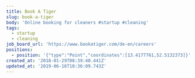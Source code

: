```yaml
---
title: Book A Tiger
slug: book-a-tiger
body: 'Online booking for cleaners #startup #cleaning'
tags:
  - startup
  - cleaning
job_board_url: 'https://www.bookatiger.com/de-en/careers'
positions:
  - position: '{"type":"Point","coordinates":[13.4177761,52.5132373]}'
created_at: '2018-01-29T08:39:40.441Z'
updated_at: '2019-06-16T10:36:09.743Z'
---
```


